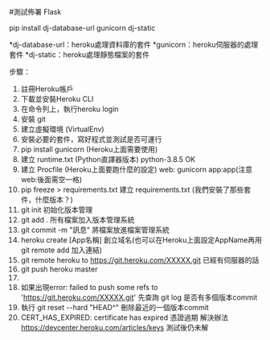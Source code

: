 #測試佈署 Flask

pip install dj-database-url gunicorn dj-static

  *dj-database-url：heroku處理資料庫的套件
  *gunicorn：heroku伺服器的處理套件
  *dj-static：heroku處理靜態檔案的套件

步驟：

1. 註冊Heroku帳戶
2. 下載並安裝Heroku CLI
3. 在命令列上，執行heroku login
4. 安裝 git
5. 建立虛擬環境 (VirtualEnv)
6. 安裝必要的套件，寫好程式並測試是否可運行
7. pip install gunicorn (Heroku上面需要使用)
8. 建立 runtime.txt (Python直譯器版本) python-3.8.5 OK
9. 建立 Procfile (Heroku上面要跑什麼的設定) web: gunicorn app:app(注意web:後面需空一格)
10. pip freeze > requirements.txt     建立 requirements.txt (我們安裝了那些套件，什麼版本？) 
11. git init                          初始化版本管理
12. git add .                         所有檔案加入版本管理系統
13. git commit -m "訊息"              將檔案放進檔案管理系統
14. heroku create [App名稱]           創立域名(也可以在Heroku上面設定AppName再用git remote add 加入連結)
15. git remote heroku to https://git.heroku.com/XXXXX.git 已經有伺服器的話
16. git push heroku master            
17.
18. 如果出現error: failed to push some refs to 'https://git.heroku.com/XXXXX.git' 先查詢 git log 是否有多個版本commit
19. 執行 git reset --hard "HEAD^"  刪除最近的一個版本commit
20. CERT_HAS_EXPIRED: certificate has expired  憑證過期 解決辦法 https://devcenter.heroku.com/articles/keys 測試後仍未解
